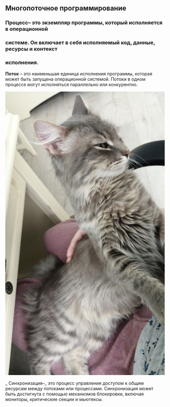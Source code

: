 ## Многопоточное программирование
###  Процесс– это экземпляр программы, который исполняется в операционной
###  системе. Он включает в себя исполняемый код, данные, ресурсы и контекст
###  исполнения. 

**Поток** – это наименьшая единица исполнения программы, которая может
 быть запущена операционной системой. Потоки в одном процессе могут
 исполняться параллельно или конкурентно.  

![](https://github.com/siliciumo2/Kills/blob/main/7f525b5d-fb13-4801-84c9-ca8d0e8f01c5.jpg?raw=true) 

_ Синхронизация–_ это процесс управления доступом к общим ресурсам
 между потоками или процессами. Синхронизация может быть достигнута с
 помощью механизмов блокировки, включая мониторы, критические секции и
 мьютексы.
